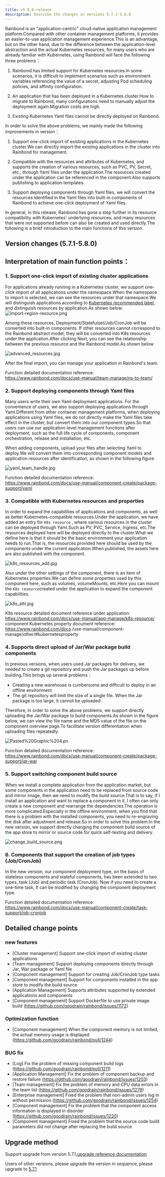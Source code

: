 ```yaml
---
title: v5.8.0-release
description: Describe the changes in versions 5.7.1-5.8.0
---
```


Rainbond is an "application-centric" cloud-native application management platform.Compared with other container management platforms, it provides an easier-to-use application management experience.This is an advantage, but on the other hand, due to the difference between the application-level abstraction and the actual Kubernetes resources, for many users who are already familiar with Kubernetes, using Rainbond will face the following three problems：

1. Rainbond has limited support for Kubernetes resources.In some scenarios, it is difficult to implement scenarios such as environment variables referencing the value of a secret, adjusting Pod scheduling policies, and affinity configuration.

2. An application that has been deployed in a Kubernetes cluster.How to migrate to Rainbond, many configurations need to manually adjust the deployment again.Migration costs are high.

3. Existing Kubernetes Yaml files cannot be directly deployed on Rainbond.

In order to solve the above problems, we mainly made the following improvements in version：

1. Support one-click import of existing applications in the Kubernetes cluster.We can directly import the existing applications in the cluster into Rainbond for management.

2. Compatible with the resources and attributes of Kubernetes, and supports the creation of various resources, such as PVC, PV, Secret, etc., through Yaml files under the application.The resources created under the application can be referenced in the component.Also supports publishing to application templates.

3. Support deploying components through Yaml files, we will convert the resources identified in the Yaml files into built-in components of Rainbond to achieve one-click deployment of Yaml files.

In general, in this release, Rainbond has gone a step further in its resource compatibility with Kubernetes' underlying resources, and many resources that were not supported before can also be created and used directly.The following is a brief introduction to the main functions of this version.

## Version changes (5.7.1-5.8.0)

## Interpretation of main function points：

### 1. Support one-click import of existing cluster applications

For applications already running in a Kubernetes cluster, we support one-click import of all applications under the namespace.When the namespace to import is selected, we can see the resources under that namespace.We will distinguish applications according to [Kubernetes recommended label](https://kubernetes.io/zh-cn/docs/concepts/overview/working-with-objects/common-labels/), and distinguish resources by application.As shown below: ![import-region-resource.png](https://grstatic.oss-cn-shanghai.aliyuncs.com/docs/5.8/community/change/import-region-resource.png)

Among these resources, Deployment/Statefulset/Job/CronJob will be converted into built-in components. If other resources cannot correspond to the Rainbond abstract model, they will be converted into K8s resources under the application.After clicking Next, you can see the relationship between the previous resource and the Rainbond model.As shown below

![advanced_resources.jpg](https://grstatic.oss-cn-shanghai.aliyuncs.com/docs/5.8/docs/use-manual/team-manage/ns-to-team/advanced_resources.jpg)

After the final import, you can manage your application in Rainbond's team.

Function detailed documentation reference: https://www.rainbond.com/docs/use-manual/team-manage/ns-to-team/

### 2. Support deploying components through Yaml files

Many users write their own Yaml deployment applications. For the convenience of users, we also support deploying applications through Yaml.Different from other container management platforms, when deploying applications using Yaml files, we do not directly make the Yaml files take effect in the cluster, but convert them into our component types.So that users can use our application-level management functions after deployment, such as the full life cycle of components, component orchestration, release and installation, etc.

When adding components, upload your files after selecting Yaml to deploy.We will convert them into corresponding component models and application resources after identification, as shown in the following figure

![yaml_team_handle.jpg](https://grstatic.oss-cn-shanghai.aliyuncs.com/docs/5.8/docs/use-manual/component-create/package-support/yaml_team_handle.jpg)

Function detailed documentation reference: https://www.rainbond.com/docs/use-manual/component-create/package-support/yaml

### 3. Compatible with Kubernetes resources and properties

In order to expand the capabilities of applications and components, as well as better Kubernetes-compatible resources.Under the application, we have added an entry for `K8s resource` , where various resources in the cluster can be deployed through Yaml.Such as PV, PVC, Service, Ingress, etc.The resources deployed here will be deployed directly to the cluster.What we define here is that it should be the basic environment your application needs to run.That is, the resources provided here should be used by the components under the current application.When published, the assets here are also published with the component.

![k8s_resources_add.jpg](https://grstatic.oss-cn-shanghai.aliyuncs.com/docs/5.8/docs/use-manual/app-manage/k8s-resource/k8s_resources_add.jpg)

Also under the other settings of the component, there is an item of Kubernetes properties.We can define some properties used by this component here, such as volumes, volumeMounts, etc.Here you can mount the `K8s resource`created under the application to expand the component capabilities.

![k8s_attr.jpg](https://grstatic.oss-cn-shanghai.aliyuncs.com/docs/5.8/community/change/k8s_attr.jpg)

K8s resource detailed document reference under application: https://www.rainbond.com/docs/use-manual/app-manage/k8s-resource/ component Kubernetes property document reference: https://www.rainbond.com/docs /use-manual/component-manage/other/#kubernetesproperty

### 4. Supports direct upload of Jar/War package build components

In previous versions, when users used Jar packages for delivery, we needed to create a git repository and push the Jar packages up before building.This brings up several problems：

- Creating a new warehouse is cumbersome and difficult to deploy in an offline environment
- The git repository will limit the size of a single file. When the Jar package is too large, it cannot be uploaded

Therefore, in order to solve the above problems, we support directly uploading the Jar/War package to build components.As shown in the figure below, we can view the file name and the MD5 value of the file on the component overview page.To facilitate version differentiation when uploading files repeatedly.

![Pasted%20Graphic%204.pn](https://grstatic.oss-cn-shanghai.aliyuncs.com/docs/5.8/docs/use-manual/component-create/package-support/Pasted%20Graphic%204.png)

Function detailed documentation reference: https://www.rainbond.com/docs/use-manual/component-create/package-support/jar-war

### 5. Support switching component build source

When we install a complete application from the application market, but some components in the application need to be replaced from source code and mirror image, then we need to modify the build source.That is to say, if I install an application and want to replace a component in it, I often can only create a new component and rearrange the dependencies.The operation is more complicated.Especially in the offline environment, when you find that there is a problem with the installed components, you need to re-engraving the disk after adjustment and release.So in order to solve this problem.In the new version, we support directly changing the component build source of the app store to mirror or source code.for quick self-testing and delivery.

![change_build_source.png](https://grstatic.oss-cn-shanghai.aliyuncs.com/docs/5.8/community/change/change_build_source.png)

### 6. Components that support the creation of job types (Job/CronJob)

In the new version, our component deployment type, on the basis of stateless components and stateful components, has been extended to two types, task (Job) and periodic task (CronJob). Now if you need to create a one-time task, It can be modified by changing the component deployment type.

Function detailed documentation reference: https://www.rainbond.com/docs/use-manual/component-create/task-support/job-cronjob

## Detailed change points

### new features

- [Cluster management] Support one-click import of existing cluster applications
- [Team management] Support deploying components directly through Jar, War package or Yaml file
- [Component management] Support for creating Job/CronJob type tasks
- [Component management] Support for components installed in the app store to modify the build source
- [Application Management] Supports attributes supported by extended applications and components
- [Component management] Support Dockerfile to use private image build (https://github.com/goodrain/rainbond/issues/1172)

### Optimization function

- [Component management] When the component memory is not limited, the actual memory usage is displayed (https://github.com/goodrain/rainbond/pull/1244)

### BUG fix

- [Log] Fix the problem of missing component build logs (https://github.com/goodrain/rainbond/pull/1211)
- [Application Management] Fix the problem of component backup and restore failure (https://github.com/goodrain/rainbond/issues/1203)
- [Team management] Fix the problem of memory and CPU data errors in the team list (https://github.com/goodrain/rainbond/issues/1279)
- [Enterprise management] Fixed the problem that non-admin users log in without permission (https://github.com/goodrain/rainbond/issues/1254)
- [Component management] Fix the problem that the component access information is displayed in disorder (https://github.com/goodrain/rainbond/issues/1220)
- [Component management] Fixed the problem that the source code build parameters did not change after replacing the build source

## Upgrade method

Support upgrade from version 5.7.1,[upgrade reference documentation](/docs/upgrade/5.8.0-upgrade/)

Users of other versions, please upgrade the version in sequence, please upgrade to [5.7.1](/docs/upgrade/5.7.1-upgrade/)
